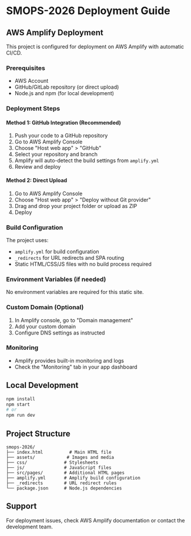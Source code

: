 # SMOPS-2026 Deployment Guide

## AWS Amplify Deployment

This project is configured for deployment on AWS Amplify with automatic CI/CD.

### Prerequisites
- AWS Account
- GitHub/GitLab repository (or direct upload)
- Node.js and npm (for local development)

### Deployment Steps

#### Method 1: GitHub Integration (Recommended)
1. Push your code to a GitHub repository
2. Go to AWS Amplify Console
3. Choose "Host web app" > "GitHub"
4. Select your repository and branch
5. Amplify will auto-detect the build settings from `amplify.yml`
6. Review and deploy

#### Method 2: Direct Upload
1. Go to AWS Amplify Console
2. Choose "Host web app" > "Deploy without Git provider"
3. Drag and drop your project folder or upload as ZIP
4. Deploy

### Build Configuration
The project uses:
- `amplify.yml` for build configuration
- `_redirects` for URL redirects and SPA routing
- Static HTML/CSS/JS files with no build process required

### Environment Variables (if needed)
No environment variables are required for this static site.

### Custom Domain (Optional)
1. In Amplify console, go to "Domain management"
2. Add your custom domain
3. Configure DNS settings as instructed

### Monitoring
- Amplify provides built-in monitoring and logs
- Check the "Monitoring" tab in your app dashboard

## Local Development
```bash
npm install
npm start
# or
npm run dev
```

## Project Structure
```
smops-2026/
├── index.html          # Main HTML file
├── assets/            # Images and media
├── css/              # Stylesheets
├── js/               # JavaScript files
├── src/pages/        # Additional HTML pages
├── amplify.yml       # Amplify build configuration
├── _redirects        # URL redirect rules
└── package.json      # Node.js dependencies
```

## Support
For deployment issues, check AWS Amplify documentation or contact the development team.
